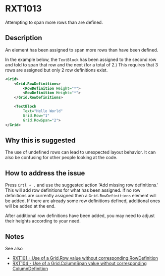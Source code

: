 # RXT1013

Attempting to span more rows than are defined.

## Description

An element has been assigned to span more rows than have been defined.

In the example below, the `TextBlock` has been assigned to the second row and told to span that row and the next (for a total of 2.) This requires that 3 rows are assigned but only 2 row definitions exist.

```xml
<Grid>
    <Grid.RowDefinitions>
        <RowDefinition Height="*">
        <RowDefinition Height="*">
    </Grid.RowDefinitions>

    <TextBlock
        Text="Hello World"
        Grid.Row="1"
        Grid.RowSpan="2">
</Grid>
```

## Why this is suggested

The use of undefined rows can lead to unexpected layout behavior. It can also be confusing for other people looking at the code.

## How to address the issue

Press `Crtl + .` and use the suggested action 'Add missing row definitions.'
This will add row definitions for what has been assigned.
If no row definitions are currently assigned then a `Grid.RowDefinitions` element will be added. If there are already some row definitions defined, additional ones will be added at the end.

After additional row definitions have been added, you may need to adjust their heights according to your need.

## Notes

See also

- [RXT101 - Use of a Grid.Row value without corresponding RowDefinition](.\RXT101.md)
- [RXT104 - Use of a Grid.ColumnSpan value without corresponding ColumnDefinition](.\RXT104.md)
